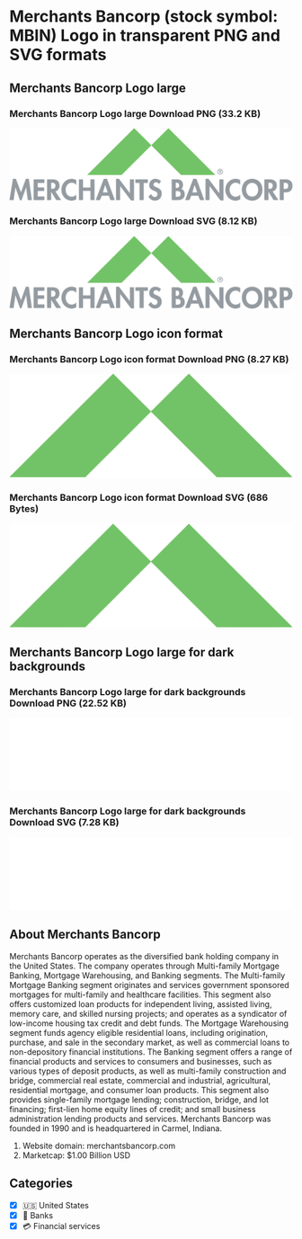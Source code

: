 # Merchants Bancorp (stock symbol: MBIN) Logo in transparent PNG and SVG formats

## Merchants Bancorp Logo large

### Merchants Bancorp Logo large Download PNG (33.2 KB)

![Merchants Bancorp Logo large Download PNG (33.2 KB)](/img/orig/MBIN_BIG-e74937bb.png)

### Merchants Bancorp Logo large Download SVG (8.12 KB)

![Merchants Bancorp Logo large Download SVG (8.12 KB)](/img/orig/MBIN_BIG-7adfa84c.svg)

## Merchants Bancorp Logo icon format

### Merchants Bancorp Logo icon format Download PNG (8.27 KB)

![Merchants Bancorp Logo icon format Download PNG (8.27 KB)](/img/orig/MBIN-0bec9865.png)

### Merchants Bancorp Logo icon format Download SVG (686 Bytes)

![Merchants Bancorp Logo icon format Download SVG (686 Bytes)](/img/orig/MBIN-d299bed0.svg)

## Merchants Bancorp Logo large for dark backgrounds

### Merchants Bancorp Logo large for dark backgrounds Download PNG (22.52 KB)

![Merchants Bancorp Logo large for dark backgrounds Download PNG (22.52 KB)](/img/orig/MBIN_BIG.D-e3c96707.png)

### Merchants Bancorp Logo large for dark backgrounds Download SVG (7.28 KB)

![Merchants Bancorp Logo large for dark backgrounds Download SVG (7.28 KB)](/img/orig/MBIN_BIG.D-2f603dcf.svg)

## About Merchants Bancorp

Merchants Bancorp operates as the diversified bank holding company in the United States. The company operates through Multi-family Mortgage Banking, Mortgage Warehousing, and Banking segments. The Multi-family Mortgage Banking segment originates and services government sponsored mortgages for multi-family and healthcare facilities. This segment also offers customized loan products for independent living, assisted living, memory care, and skilled nursing projects; and operates as a syndicator of low-income housing tax credit and debt funds. The Mortgage Warehousing segment funds agency eligible residential loans, including origination, purchase, and sale in the secondary market, as well as commercial loans to non-depository financial institutions. The Banking segment offers a range of financial products and services to consumers and businesses, such as various types of deposit products, as well as multi-family construction and bridge, commercial real estate, commercial and industrial, agricultural, residential mortgage, and consumer loan products. This segment also provides single-family mortgage lending; construction, bridge, and lot financing; first-lien home equity lines of credit; and small business administration lending products and services. Merchants Bancorp was founded in 1990 and is headquartered in Carmel, Indiana.

1. Website domain: merchantsbancorp.com
2. Marketcap: $1.00 Billion USD


## Categories
- [x] 🇺🇸 United States
- [x] 🏦 Banks
- [x] 💳 Financial services
